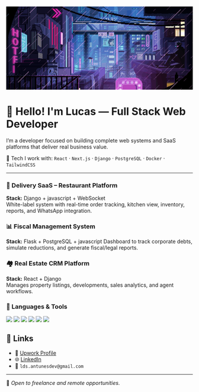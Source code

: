 ![GIF Pixelado](./assets/gif-pixelado.gif)


# 👋 Hello! I'm Lucas — Full Stack Web Developer

I’m a developer focused on building complete web systems and SaaS platforms that deliver real business value.

🧰 Tech I work with:
`React` · `Next.js`  · `Django` · `PostgreSQL` · `Docker` · `TailwindCSS`

---

### 🍔 Delivery SaaS – Restaurant Platform  
**Stack:** Django + javascript + WebSocket  
White-label system with real-time order tracking, kitchen view, inventory, reports, and WhatsApp integration.

### 📊 Fiscal Management System  
**Stack:** Flask + PostgreSQL  + javascript
Dashboard to track corporate debts, simulate reductions, and generate fiscal/legal reports.

### 🏘️ Real Estate CRM Platform  
**Stack:** React + Django  
Manages property listings, developments, sales analytics, and agent workflows.

### 💼 Languages & Tools

<p>
  <img src="https://cdn.jsdelivr.net/gh/devicons/devicon/icons/python/python-original.svg" width="40"/>
  <img src="https://cdn.jsdelivr.net/gh/devicons/devicon/icons/django/django-plain.svg" width="40"/>
  <img src="https://cdn.jsdelivr.net/gh/devicons/devicon/icons/flask/flask-original.svg" width="40"/>
  <img src="https://cdn.jsdelivr.net/gh/devicons/devicon/icons/javascript/javascript-original.svg" width="40"/>
  <img src="https://cdn.jsdelivr.net/gh/devicons/devicon/icons/react/react-original.svg" width="40"/>
  <img src="https://cdn.jsdelivr.net/gh/devicons/devicon/icons/docker/docker-original.svg" width="40"/>
</p>

## 🔗 Links
- 💼 [Upwork Profile](https://www.upwork.com/freelancers/~01528998e13ceaa5aa)
- 🌐 [LinkedIn](https://linkedin.com/in/seunome)
- 📧 `lds.antunesdev@gmail.com`

---

💬 *Open to freelance and remote opportunities.*
